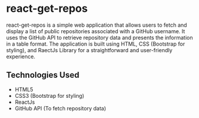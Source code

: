 # react-get-repos


react-get-repos is a simple web application that allows users to fetch and display a list of public repositories associated with a GitHub username. 
It uses the GitHub API to retrieve repository data and presents the information in a table format. 
The application is built using HTML, CSS (Bootstrap for styling), and RaectJs Library for a straightforward and user-friendly experience.

## Technologies Used

- HTML5
- CSS3 (Bootstrap for styling)
- ReactJs 
- GitHub API (To fetch repository data)
